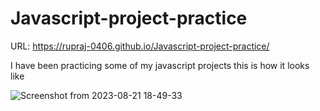 # Javascript-project-practice
URL: https://rupraj-0406.github.io/Javascript-project-practice/

I have been practicing some of my javascript projects this is how it looks like 

![Screenshot from 2023-08-21 18-49-33](https://github.com/rupraj-0406/Javascript-project-practice/assets/72256046/41016b31-b7a3-49eb-a32d-7de4c574e307)
